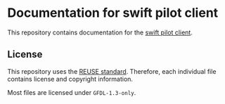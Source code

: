 <!--
    SPDX-FileCopyrightText: Copyright (C) swift Project Community / Contributors
    SPDX-License-Identifier: GFDL-1.3-only
-->

# Documentation for swift pilot client

This repository contains documentation for the [swift pilot client](https://github.com/swift-project/pilotclient).

## License

This repository uses the [REUSE standard](https://reuse.software/).
Therefore, each individual file contains license and copyright information.

Most files are licensed under ``GFDL-1.3-only``.
